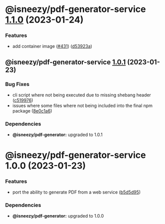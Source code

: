 # @isneezy/pdf-generator-service [1.1.0](https://github.com/isneezy/pdf-generator-service/compare/@isneezy/pdf-generator-service@1.0.1...@isneezy/pdf-generator-service@1.1.0) (2023-01-24)


### Features

* add container image ([#431](https://github.com/isneezy/pdf-generator-service/issues/431)) ([d53923a](https://github.com/isneezy/pdf-generator-service/commit/d53923ab037f0d56c9dc8821d1c27ecb5a4974b9))

## @isneezy/pdf-generator-service [1.0.1](https://github.com/isneezy/pdf-generator-service/compare/@isneezy/pdf-generator-service@1.0.0...@isneezy/pdf-generator-service@1.0.1) (2023-01-23)


### Bug Fixes

* cli script where not being executed due to missing shebang header ([c519976](https://github.com/isneezy/pdf-generator-service/commit/c519976ed2f428b4e213e19573a4279ca9d6dcac))
* issues where some files where not being included into the final npm package ([8e0c1a6](https://github.com/isneezy/pdf-generator-service/commit/8e0c1a69c210161e95f143fea5ebc672041a2733))





### Dependencies

* **@isneezy/pdf-generator:** upgraded to 1.0.1

# @isneezy/pdf-generator-service 1.0.0 (2023-01-23)


### Features

* port the ability to generate PDF from a web service ([b5d5d95](https://github.com/isneezy/pdf-generator-service/commit/b5d5d95e68c80e2ae25f5220a1bace4b82917900))





### Dependencies

* **@isneezy/pdf-generator:** upgraded to 1.0.0
